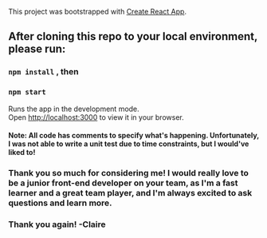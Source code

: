 
This project was bootstrapped with [Create React App](https://github.com/facebook/create-react-app).

## After cloning this repo to your local environment, please run: 

### `npm install` , then
### `npm start`

Runs the app in the development mode.\
Open [http://localhost:3000](http://localhost:3000) to view it in your browser.


#### Note: All code has comments to specify what's happening. Unfortunately, I was not able to write a unit test due to time constraints, but I would've liked to!

### Thank you so much for considering me! I would really love to be a junior front-end developer on your team, as I'm a fast learner and a great team player, and I'm always excited to ask questions and learn more. 
### Thank you again! -Claire

